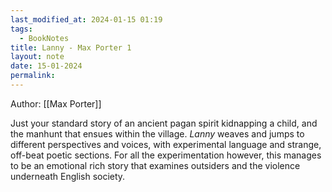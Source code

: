 ```yaml
---
last_modified_at: 2024-01-15 01:19
tags:
  - BookNotes
title: Lanny - Max Porter 1
layout: note
date: 15-01-2024
permalink:
---
```


Author: [[Max Porter]] 

Just your standard story of an ancient pagan spirit kidnapping a child, and the manhunt that ensues within the village. *Lanny* weaves and jumps to different perspectives and voices, with experimental language and strange, off-beat poetic sections. For all the experimentation however, this manages to be an emotional rich story that examines outsiders and the violence underneath English society.

